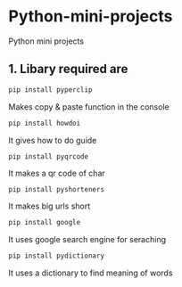 # Python-mini-projects
  Python mini projects

## 1. Libary required are

```python
pip install pyperclip

```
Makes copy & paste function in the console 
```python 
pip install howdoi
```
It gives how to do guide
```pyhton
pip install pyqrcode
```
It makes a qr code of char
```python
pip install pyshorteners
```
It makes big urls short
```python
pip install google
```
It uses google search engine for seraching
```python
pip install pydictionary 
```
It uses a dictionary to find meaning of words 
